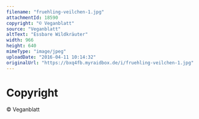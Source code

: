 ```yaml
---
filename: "fruehling-veilchen-1.jpg"
attachmentId: 18590
copyright: "© Veganblatt"
source: "Veganblatt"
altText: "Essbare Wildkräuter"
width: 966
height: 640
mimeType: "image/jpeg"
uploadDate: "2016-04-11 10:14:32"
originalUrl: "https://bxq4fb.myraidbox.de/i/fruehling-veilchen-1.jpg"
---
```


# Copyright

© Veganblatt

